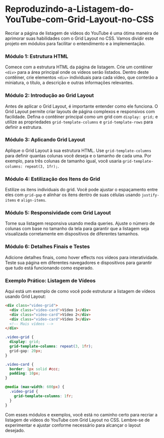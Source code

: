 # Reproduzindo-a-Listagem-do-YouTube-com-Grid-Layout-no-CSS

Recriar a página de listagem de vídeos do YouTube é uma ótima maneira de aprimorar suas habilidades com o Grid Layout no CSS. Vamos dividir este projeto em módulos para facilitar o entendimento e a implementação.

### Módulo 1: Estrutura HTML
Comece com a estrutura HTML da página de listagem. Crie um contêiner `<div>` para a área principal onde os vídeos serão listados. Dentro deste contêiner, crie elementos `<div>` individuais para cada vídeo, que conterão a miniatura, o título, a descrição e outras informações relevantes.

### Módulo 2: Introdução ao Grid Layout
Antes de aplicar o Grid Layout, é importante entender como ele funciona. O Grid Layout permite criar layouts de página complexos e responsivos com facilidade. Defina o contêiner principal como um grid com `display: grid;` e utilize as propriedades `grid-template-columns` e `grid-template-rows` para definir a estrutura.

### Módulo 3: Aplicando Grid Layout
Aplique o Grid Layout à sua estrutura HTML. Use `grid-template-columns` para definir quantas colunas você deseja e o tamanho de cada uma. Por exemplo, para três colunas de tamanho igual, você usaria `grid-template-columns: repeat(3, 1fr);`.

### Módulo 4: Estilização dos Itens do Grid
Estilize os itens individuais do grid. Você pode ajustar o espaçamento entre eles com `grid-gap` e alinhar os itens dentro de suas células usando `justify-items` e `align-items`.

### Módulo 5: Responsividade com Grid Layout
Torne sua listagem responsiva usando media queries. Ajuste o número de colunas com base no tamanho da tela para garantir que a listagem seja visualizada corretamente em dispositivos de diferentes tamanhos.

### Módulo 6: Detalhes Finais e Testes
Adicione detalhes finais, como hover effects nos vídeos para interatividade. Teste sua página em diferentes navegadores e dispositivos para garantir que tudo está funcionando como esperado.

### Exemplo Prático: Listagem de Vídeos
Aqui está um exemplo de como você pode estruturar a listagem de vídeos usando Grid Layout:

```html
<div class="video-grid">
  <div class="video-card">Vídeo 1</div>
  <div class="video-card">Vídeo 2</div>
  <div class="video-card">Vídeo 3</div>
  <!-- Mais vídeos -->
</div>
```

```css
.video-grid {
  display: grid;
  grid-template-columns: repeat(3, 1fr);
  grid-gap: 20px;
}

.video-card {
  border: 1px solid #ccc;
  padding: 10px;
}

@media (max-width: 600px) {
  .video-grid {
    grid-template-columns: 1fr;
  }
}
```

Com esses módulos e exemplos, você está no caminho certo para recriar a listagem de vídeos do YouTube com Grid Layout no CSS. Lembre-se de experimentar e ajustar conforme necessário para alcançar o layout desejado.
